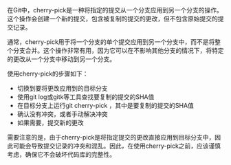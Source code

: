 在Git中，cherry-pick是一种将指定的提交从一个分支应用到另一个分支的操作。这个操作会创建一个新的提交，包含被复制的提交的更改，但不包含原始提交的提交记录。  

通常，cherry-pick用于将一个分支的单个提交应用到另一个分支中，而不是将整个分支合并。这个操作非常有用，因为它可以在不影响其他分支的情况下，将特定的更改从一个分支中移动到另一个分支。  

使用cherry-pick的步骤如下：  
* 切换到要将更改应用到的目标分支
* 使用git log或gitk等工具查找要复制的提交的SHA值
* 在目标分支上运行git cherry-pick <SHA>，其中<SHA>是要复制的提交的SHA值
* 确认没有冲突，或者手动解决冲突
* 如果需要，提交新的更改  
  
需要注意的是，由于cherry-pick是将指定提交的更改直接应用到目标分支中，因此可能会导致提交记录的冲突和混乱。因此，在使用cherry-pick之前，应该谨慎考虑，确保它不会破坏代码库的完整性。
